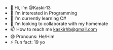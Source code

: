 - 👋 Hi, I’m @Kaskir13
- 👀 I’m interested in Programming
- 🌱 I’m currently learning C#
- 💞️ I’m looking to collaborate with my homemate
- 📫 How to reach me kaskirhb@gmail.com
- 😄 Pronouns: He/Him
- ⚡ Fun fact: 19 yo

<!---
Kaskir13/Kaskir13 is a ✨ special ✨ repository because its `README.md` (this file) appears on your GitHub profile.
You can click the Preview link to take a look at your changes.
--->

